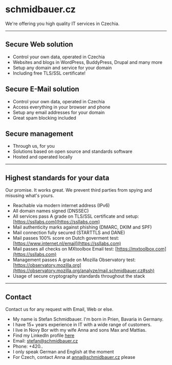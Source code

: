 # schmidbauer.cz 

We're offering you high quality IT services in Czechia.

---

## Secure Web solution
- Control your own data, operated in Czechia 
- Websites and blogs in WordPress, BuddyPress, Drupal and many more
- Setup any domain and service for your domain
- Including free TLS/SSL certificate!

## Secure E-Mail solution
- Control your own data, operated in Czechia 
- Access everything in your browser and phone
- Setup any email addresses for your domain
- Great spam blocking included

## Secure management
- Through us, for you
- Solutions based on open source and standards software
- Hosted and operated locally

---

## Highest standards for your data

Our promise. It works great. We prevent third parties from spying and misusing what's yours.

- Reachable via modern internet address (IPv6)
- All domain names signed (DNSSEC)
- All services pass A grade on TLS/SSL certificate and setup: [https://ssllabs.com](https://ssllabs.com)
- Mail authenticity marks against phishing (DMARC, DKIM and SPF)
- Mail connection fully secured (STARTTLS and DANE)
- Mail passes 100% score on Dutch goverment test: [https://www.internet.nl/email](https://ssllabs.com)
- Mail passes all checks on MXtoolbox Email test: [https://mxtoolbox.com](https://ssllabs.com)
- Management passes A grade on Mozilla Observatory test: [https://observatory.mozilla.org](https://observatory.mozilla.org/analyze/mail.schmidbauer.cz#ssh)
- Usage of secure cryptography standards throughout the stack

---

## Contact

Contact us for any request with Email, Web or else.

- My name is Stefan Schmidbauer. I'm born in Prien, Bavaria in Germany. 
- I have 15+ years experience in IT with a wide range of customers.
- I live in Novy Bor with my wife Anna and sons Max and Mattias.
- Find my LinkedIn profile [here](https://www.linkedin.com/in/stefanschmidbauer/)
- Email: [stefan@schmidbauer.cz](mailto:stefan@schmidbauer.cz)
- Phone: +420..
- I only speak German and English at the moment
- For Czech, contact Anna at [anna@schmidbauer.cz](mailto:anna@schmidbauer.cz) please
